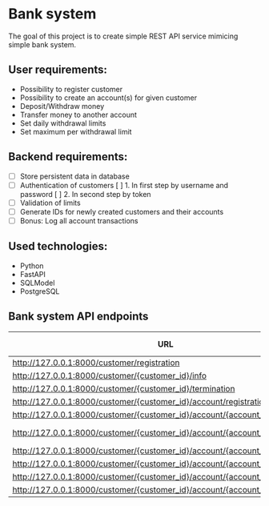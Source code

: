 # Bank system
The goal of this project is to create simple REST API service mimicing simple bank system.
## User requirements:
- Possibility to register customer
- Possibility to create an account(s) for given customer
- Deposit/Withdraw money
- Transfer money to another account
- Set daily withdrawal limits
- Set maximum per withdrawal limit
## Backend requirements:
- [ ] Store persistent data in database
- [ ] Authentication of customers
  [ ] 1. In first step by username and password
  [ ] 2. In second step by token
- [ ] Validation of limits
- [ ] Generate IDs for newly created customers and their accounts
- [ ] Bonus: Log all account transactions
## Used technologies:
- Python
- FastAPI
- SQLModel
- PostgreSQL

## Bank system API endpoints
|URL                                                                                         | HTTP method |
|---------------------------------------------                                               |-------------|
|http://127.0.0.1:8000/customer/registration                                                 |POST         |
|http://127.0.0.1:8000/customer/{customer_id}/info                                           |GET          |
|http://127.0.0.1:8000/customer/{customer_id}/termination                                    |DELETE       |
|http://127.0.0.1:8000/customer/{customer_id}/account/registration                           |POST         |
|http://127.0.0.1:8000/customer/{customer_id}/account/{account_id}/termination               |DELETE       |
|http://127.0.0.1:8000/customer/{customer_id}/account/{account_id}/limits                    |GET, POST    |
|http://127.0.0.1:8000/customer/{customer_id}/account/{account_id}/balance                   |GET          |
|http://127.0.0.1:8000/customer/{customer_id}/account/{account_id}/transfer                  |PUT          |
|http://127.0.0.1:8000/customer/{customer_id}/account/{account_id}/withdrawal                |PUT          |
|http://127.0.0.1:8000/customer/{customer_id}/account/{account_id}/deposit                   |PUT          |


